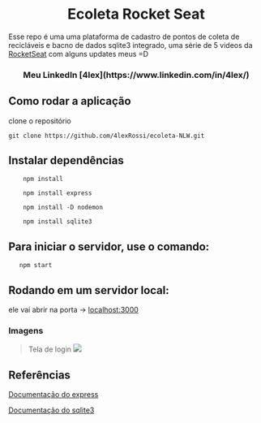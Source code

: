 <h1 align="center">Ecoleta Rocket Seat</h1>

Esse repo é uma uma plataforma de cadastro de pontos de coleta de recicláveis e bacno de dados sqlite3 integrado, uma série de 5 videos da [RocketSeat](https://rocketseat.com.br/) com alguns updates meus =D

<h3 align="center">Meu LinkedIn [4lex](https://www.linkedin.com/in/4lex/)</h3>

## Como rodar a aplicação

clone o repositório 

`git clone https://github.com/4lexRossi/ecoleta-NLW.git`

## Instalar dependências
```
    npm install
```
```
    npm install express
```
```
    npm install -D nodemon
```
```
    npm install sqlite3
```


## Para iniciar o servidor, use o comando:
```
   npm start
```

## Rodando em um servidor local:

ele vai abrir na porta -> [localhost:3000](http://localhost:3000/)


### Imagens

> Tela de login
![](https://imgur.com/nxCeOOV.jpg)


## Referências
[Documentação do express](https://expressjs.com/pt-br/)

[Documentação do sqlite3](https://www.sqlite.org/index.html)
